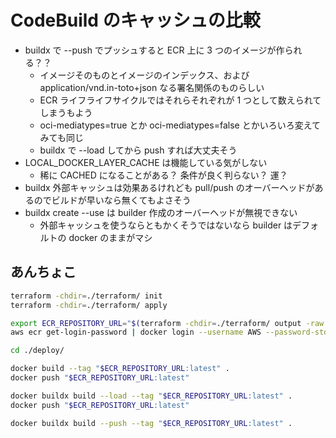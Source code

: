# CodeBuild のキャッシュの比較

- buildx で --push でプッシュすると ECR 上に 3 つのイメージが作られる？？
    - イメージそのものとイメージのインデックス、および application/vnd.in-toto+json なる署名関係のものらしい
    - ECR ライフライフサイクルではそれらそれぞれが 1 つとして数えられてしまうもよう
    - oci-mediatypes=true とか oci-mediatypes=false とかいろいろ変えてみても同じ
    - buildx で --load してから push すれば大丈夫そう
- LOCAL_DOCKER_LAYER_CACHE は機能している気がしない
    - 稀に CACHED になることがある？ 条件が良く判らない？ 運？
- buildx 外部キャッシュは効果あるけれども pull/push のオーバーヘッドがあるのでビルドが早いなら無くてもよさそう
- buildx create --use は builder 作成のオーバーヘッドが無視できない
    - 外部キャッシュを使うならともかくそうではないなら builder はデフォルトの docker のままがマシ

## あんちょこ

```sh
terraform -chdir=./terraform/ init
terraform -chdir=./terraform/ apply

export ECR_REPOSITORY_URL="$(terraform -chdir=./terraform/ output -raw ecr_repository_url)"
aws ecr get-login-password | docker login --username AWS --password-stdin "$ECR_REPOSITORY_URL"

cd ./deploy/

docker build --tag "$ECR_REPOSITORY_URL:latest" .
docker push "$ECR_REPOSITORY_URL:latest"

docker buildx build --load --tag "$ECR_REPOSITORY_URL:latest" .
docker push "$ECR_REPOSITORY_URL:latest"

docker buildx build --push --tag "$ECR_REPOSITORY_URL:latest" .
```
